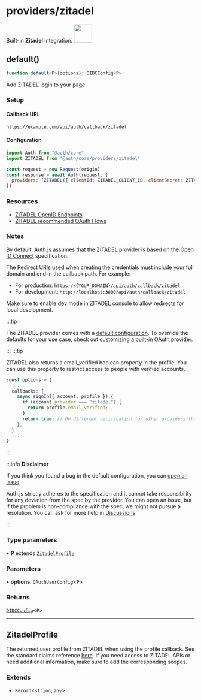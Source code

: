 # providers/zitadel

<div style={{backgroundColor: "#000", display: "flex", justifyContent: "space-between", color: "#fff", padding: 16}}>
<span>Built-in <b>Zitadel</b> integration.</span>
<a href="https://zitadel.com/">
  <img style={{display: "block"}} src="https://authjs.dev/img/providers/zitadel.svg" height="48"/>
</a>
</div>

## default()

```ts
function default<P>(options): OIDCConfig<P>
```

Add ZITADEL login to your page.

### Setup

#### Callback URL
```
https://example.com/api/auth/callback/zitadel
```

#### Configuration
```js
import Auth from "@auth/core"
import ZITADEL from "@auth/core/providers/zitadel"

const request = new Request(origin)
const response = await Auth(request, {
  providers: [ZITADEL({ clientId: ZITADEL_CLIENT_ID, clientSecret: ZITADEL_CLIENT_SECRET })],
})
```

### Resources
- [ZITADEL OpenID Endpoints](https://zitadel.com/docs/apis/openidoauth/endpoints)
- [ZITADEL recommended OAuth Flows](https://docs.zitadel.com/docs/guides/integrate/oauth-recommended-flows)

### Notes

By default, Auth.js assumes that the ZITADEL provider is
based on the [Open ID Connect](https://openid.net/specs/openid-connect-core-1_0.html) specification.

The Redirect URIs used when creating the credentials must include your full domain and end in the callback path. For example:
- For production: `https://{YOUR_DOMAIN}/api/auth/callback/zitadel`
- For development: `http://localhost:3000/api/auth/callback/zitadel`

Make sure to enable dev mode in ZITADEL console to allow redirects for local development.

:::tip

The ZITADEL provider comes with a [default configuration](https://github.com/nextauthjs/next-auth/blob/main/packages/core/src/providers/zitadel.ts).
To override the defaults for your use case, check out [customizing a built-in OAuth provider](https://authjs.dev/guides/providers/custom-provider#override-default-options).

:::
:::tip

ZITADEL also returns a email_verified boolean property in the profile. You can use this property to restrict access to people with verified accounts.
```ts title=pages/api/auth/[...nextauth].js
const options = {
  ...
  callbacks: {
    async signIn({ account, profile }) {
      if (account.provider === "zitadel") {
        return profile.email_verified;
      }
      return true; // Do different verification for other providers that don't have `email_verified`
    },
  }
  ...
}
```

:::

:::info **Disclaimer**

If you think you found a bug in the default configuration, you can [open an issue](https://authjs.dev/new/provider-issue).

Auth.js strictly adheres to the specification and it cannot take responsibility for any deviation from
the spec by the provider. You can open an issue, but if the problem is non-compliance with the spec,
we might not pursue a resolution. You can ask for more help in [Discussions](https://authjs.dev/new/github-discussions).

:::

### Type parameters

• **P** extends [`ZitadelProfile`](zitadel.md#zitadelprofile)

### Parameters

• **options**: `OAuthUserConfig`\<`P`\>

### Returns

[`OIDCConfig`](../providers.md#oidcconfig)\<`P`\>

***

## ZitadelProfile

The returned user profile from ZITADEL when using the profile callback. See the standard claims reference [here](https://zitadel.com/docs/apis/openidoauth/claims#standard-claims).
If you need access to ZITADEL APIs or need additional information, make sure to add the corresponding scopes.

### Extends

- `Record`\<`string`, `any`\>
